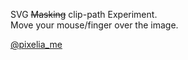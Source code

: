 SVG <s>Masking</s> <span class="underline">clip-path</span> Experiment.  
Move your mouse/finger over the image.

[@pixelia\_me](https://twitter.com/pixelia_me)

